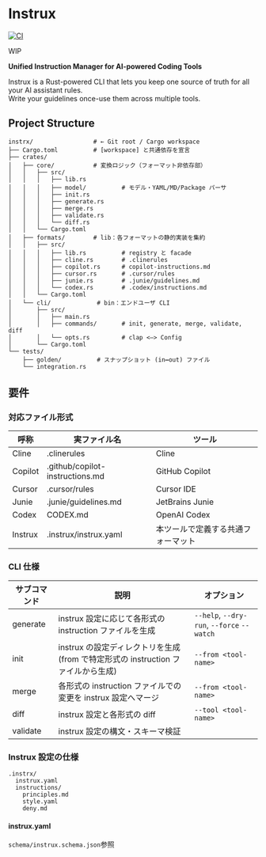 # Instrux

[![CI](https://github.com/epli2/instrux/actions/workflows/rust.yml/badge.svg)](https://github.com/epli2/instrux/actions/workflows/rust.yml)

WIP

**Unified Instruction Manager for AI-powered Coding Tools**

Instrux is a Rust-powered CLI that lets you keep one source of truth for all your AI assistant rules.  
Write your guidelines once-use them across multiple tools.

## Project Structure

```
instrx/                 # ← Git root / Cargo workspace
├── Cargo.toml          # [workspace] と共通依存を宣言
├── crates/
│   ├── core/           # 変換ロジック（フォーマット非依存部）
│   │   ├── src/
│   │   │   ├── lib.rs
│   │   │   ├── model/          # モデル・YAML/MD/Package パーサ
│   │   │   ├── init.rs
│   │   │   ├── generate.rs
│   │   │   ├── merge.rs
│   │   │   ├── validate.rs
│   │   │   └── diff.rs
│   │   └── Cargo.toml
│   ├── formats/        # lib：各フォーマットの静的実装を集約
│   │   ├── src/
│   │   │   ├── lib.rs          # registry と facade
│   │   │   ├── cline.rs        # .clinerules
│   │   │   ├── copilot.rs      # copilot-instructions.md
│   │   │   ├── cursor.rs       # .cursor/rules
│   │   │   ├── junie.rs        # .junie/guidelines.md
│   │   │   └── codex.rs        # .codex/instructions.md
│   │   └── Cargo.toml
│   └── cli/             # bin：エンドユーザ CLI
│       ├── src/
│       │   ├── main.rs
│       │   ├── commands/       # init, generate, merge, validate, diff
│       │   └── opts.rs         # clap <–> Config
│       └── Cargo.toml
└── tests/
    ├── golden/          # スナップショット (in↔out) ファイル
    └── integration.rs
```

## 要件

### 対応ファイル形式

| 呼称    | 実ファイル名                    | ツール                             |
| ------- | ------------------------------- | ---------------------------------- |
| Cline   | .clinerules                     | Cline                              |
| Copilot | .github/copilot-instructions.md | GitHub Copilot                     |
| Cursor  | .cursor/rules                   | Cursor IDE                         |
| Junie   | .junie/guidelines.md            | JetBrains Junie                    |
| Codex   | CODEX.md                        | OpenAI Codex                       |
| Instrux | .instrux/instrux.yaml           | 本ツールで定義する共通フォーマット |

### CLI 仕様

| サブコマンド | 説明                                                                             | オプション                                 |
| ------------ | -------------------------------------------------------------------------------- | ------------------------------------------ |
| generate     | instrux 設定に応じて各形式の instruction ファイルを生成                          | `--help`, `--dry-run`, `--force` `--watch` |
| init         | instrux の設定ディレクトリを生成(from で特定形式の instruction ファイルから生成) | `--from <tool-name>`                       |
| merge        | 各形式の instruction ファイルでの変更を instrux 設定へマージ                     | `--from <tool-name>`                       |
| diff         | instrux 設定と各形式の diff                                                      | `--tool <tool-name>`                       |
| validate     | instrux 設定の構文・スキーマ検証                                                 |                                            |

### Instrux 設定の仕様

```
.instrx/
  instrux.yaml
  instructions/
    principles.md
    style.yaml
    deny.md
```

#### instrux.yaml

`schema/instrux.schema.json`参照
